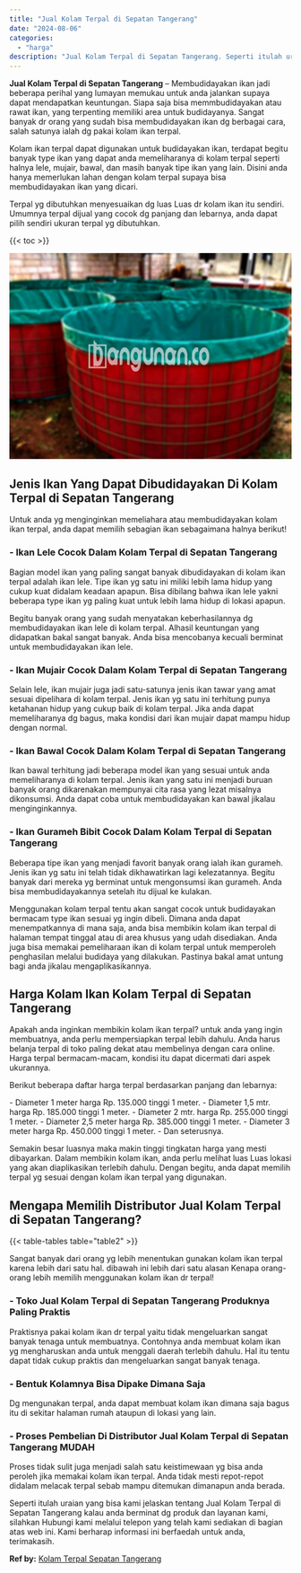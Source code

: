 ```yaml
---
title: "Jual Kolam Terpal di Sepatan Tangerang"
date: "2024-08-06"
categories: 
  - "harga"
description: "Jual Kolam Terpal di Sepatan Tangerang. Seperti itulah uraian yang bisa kami jelaskan tentang Jual Kolam Terpal di Sepatan Tangerang kalau anda berminat dg p..."
---
```


**Jual Kolam Terpal di Sepatan Tangerang** – Membudidayakan ikan jadi beberapa perihal yang lumayan memukau untuk anda jalankan supaya dapat mendapatkan keuntungan. Siapa saja bisa memmbudidayakan atau rawat ikan, yang terpenting memiliki area untuk budidayanya. Sangat banyak dr orang yang sudah bisa membudidayakan ikan dg berbagai cara, salah satunya ialah dg pakai kolam ikan terpal.

Kolam ikan terpal dapat digunakan untuk budidayakan ikan, terdapat begitu banyak type ikan yang dapat anda memeliharanya di kolam terpal seperti halnya lele, mujair, bawal, dan masih banyak tipe ikan yang lain. Disini anda hanya memerlukan lahan dengan kolam terpal supaya bisa membudidayakan ikan yang dicari.

Terpal yg dibutuhkan menyesuaikan dg luas Luas dr kolam ikan itu sendiri. Umumnya terpal dijual yang cocok dg panjang dan lebarnya, anda dapat pilih sendiri ukuran terpal yg dibutuhkan.

{{< toc >}}

![Jual Kolam Terpal di Sepatan Tangerang](/images/jual-kolam-terpal-41.png)

## Jenis Ikan Yang Dapat Dibudidayakan Di Kolam Terpal di Sepatan Tangerang

Untuk anda yg menginginkan memeliahara atau membudidayakan kolam ikan terpal, anda dapat memilih sebagian ikan sebagaimana halnya berikut!

### \- Ikan Lele Cocok Dalam Kolam Terpal di Sepatan Tangerang

Bagian model ikan yang paling sangat banyak dibudidayakan di kolam ikan terpal adalah ikan lele. Tipe ikan yg satu ini miliki lebih lama hidup yang cukup kuat didalam keadaan apapun. Bisa dibilang bahwa ikan lele yakni beberapa type ikan yg paling kuat untuk lebih lama hidup di lokasi apapun.

Begitu banyak orang yang sudah menyatakan keberhasilannya dg membudidayakan ikan lele di kolam terpal. Alhasil keuntungan yang didapatkan bakal sangat banyak. Anda bisa mencobanya kecuali berminat untuk membudidayakan ikan lele.

### \- Ikan Mujair Cocok Dalam Kolam Terpal di Sepatan Tangerang

Selain lele, ikan mujair juga jadi satu-satunya jenis ikan tawar yang amat sesuai dipelihara di kolam terpal. Jenis ikan yg satu ini terhitung punya ketahanan hidup yang cukup baik di kolam terpal. Jika anda dapat memeliharanya dg bagus, maka kondisi dari ikan mujair dapat mampu hidup dengan normal.

### \- Ikan Bawal Cocok Dalam Kolam Terpal di Sepatan Tangerang

Ikan bawal terhitung jadi beberapa model ikan yang sesuai untuk anda memeliharanya di kolam terpal. Jenis ikan yang satu ini menjadi buruan banyak orang dikarenakan mempunyai cita rasa yang lezat misalnya dikonsumsi. Anda dapat coba untuk membudidayakan kan bawal jikalau menginginkannya.

### \- Ikan Gurameh Bibit Cocok Dalam Kolam Terpal di Sepatan Tangerang

Beberapa tipe ikan yang menjadi favorit banyak orang ialah ikan gurameh. Jenis ikan yg satu ini telah tidak dikhawatirkan lagi kelezatannya. Begitu banyak dari mereka yg berminat untuk mengonsumsi ikan gurameh. Anda bisa membudidayakannya setelah itu dijual ke kulakan.

Menggunakan kolam terpal tentu akan sangat cocok untuk budidayakan bermacam type ikan sesuai yg ingin dibeli. Dimana anda dapat menempatkannya di mana saja, anda bisa membikin kolam ikan terpal di halaman tempat tinggal atau di area khusus yang udah disediakan. Anda juga bisa memakai pemeliharaan ikan di kolam terpal untuk memperoleh penghasilan melalui budidaya yang dilakukan. Pastinya bakal amat untung bagi anda jikalau mengaplikasikannya.

## Harga Kolam Ikan Kolam Terpal di Sepatan Tangerang

Apakah anda inginkan membikin kolam ikan terpal? untuk anda yang ingin membuatnya, anda perlu mempersiapkan terpal lebih dahulu. Anda harus belanja terpal di toko paling dekat atau membelinya dengan cara online. Harga terpal bermacam-macam, kondisi itu dapat dicermati dari aspek ukurannya.

Berikut beberapa daftar harga terpal berdasarkan panjang dan lebarnya:

\- Diameter 1 meter harga Rp. 135.000 tinggi 1 meter. - Diameter 1,5 mtr. harga Rp. 185.000 tinggi 1 meter. - Diameter 2 mtr. harga Rp. 255.000 tinggi 1 meter. - Diameter 2,5 meter harga Rp. 385.000 tinggi 1 meter. - Diameter 3 meter harga Rp. 450.000 tinggi 1 meter. - Dan seterusnya.

Semakin besar luasnya maka makin tinggi tingkatan harga yang mesti dibayarkan. Dalam membikin kolam ikan, anda perlu melihat luas Luas lokasi yang akan diaplikasikan terlebih dahulu. Dengan begitu, anda dapat memilih terpal yg sesuai dengan kolam ikan terpal yang digunakan.

## Mengapa Memilih Distributor Jual Kolam Terpal di Sepatan Tangerang?

{{< table-tables table="table2" >}}

Sangat banyak dari orang yg lebih menentukan gunakan kolam ikan terpal karena lebih dari satu hal. dibawah ini lebih dari satu alasan Kenapa orang-orang lebih memilih menggunakan kolam ikan dr terpal!

### \- Toko Jual Kolam Terpal di Sepatan Tangerang Produknya Paling Praktis

Praktisnya pakai kolam ikan dr terpal yaitu tidak mengeluarkan sangat banyak tenaga untuk membuatnya. Contohnya anda membuat kolam ikan yg mengharuskan anda untuk menggali daerah terlebih dahulu. Hal itu tentu dapat tidak cukup praktis dan mengeluarkan sangat banyak tenaga.

### \- Bentuk Kolamnya Bisa Dipake Dimana Saja

Dg mengunakan terpal, anda dapat membuat kolam ikan dimana saja bagus itu di sekitar halaman rumah ataupun di lokasi yang lain.

### \- Proses Pembelian Di Distributor Jual Kolam Terpal di Sepatan Tangerang MUDAH

Proses tidak sulit juga menjadi salah satu keistimewaan yg bisa anda peroleh jika memakai kolam ikan terpal. Anda tidak mesti repot-repot didalam melacak terpal sebab mampu ditemukan dimanapun anda berada.

Seperti itulah uraian yang bisa kami jelaskan tentang Jual Kolam Terpal di Sepatan Tangerang kalau anda berminat dg produk dan layanan kami, silahkan Hubungi kami melalui telepon yang telah kami sediakan di bagian atas web ini. Kami berharap informasi ini berfaedah untuk anda, terimakasih.

**Ref by:** [Kolam Terpal Sepatan Tangerang](https://id.wikipedia.org/wiki/Kolam)
